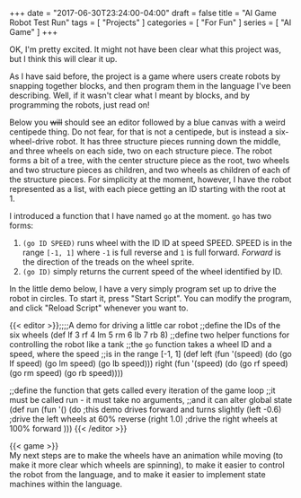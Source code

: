 +++
date = "2017-06-30T23:24:00-04:00"
draft = false
title = "AI Game Robot Test Run"
tags = [ "Projects" ]
categories = [ "For Fun" ]
series = [ "AI Game" ]
+++

OK, I'm pretty excited. It might not have been clear what this project was,
but I think this will clear it up.
<!--more-->
As I have said before, the project is a game where users create robots
by snapping together blocks, and then program them in the language I've been
describing. Well, if it wasn't clear what I meant by blocks, and by programming
the robots, just read on!

Below you <s>will</s> should see an editor followed by a blue canvas with
a weird centipede thing. Do not fear, for that is not a centipede, but
is instead a six-wheel-drive robot. It has three structure pieces running
down the middle, and three wheels on each side, two on each structure piece.
The robot forms a bit of a tree, with the center structure piece as the root,
two wheels and two structure pieces as children, and two wheels as children
of each of the structure pieces. For simplicity at the moment, however, I
have the robot represented as a list, with each piece getting an ID starting
with the root at 1.

I introduced a function that I have named `go` at the moment.
`go` has two forms:  
 1. `(go ID SPEED)` runs wheel with the ID ID at speed SPEED. SPEED is in the range `[-1, 1]` where `-1` is full reverse and `1` is full forward. *Forward* is the direction of the treads on the wheel sprite.  
 2. `(go ID)` simply returns the current speed of the wheel identified by ID.

In the little demo below, I have a very simply program set up to drive the
robot in circles. To start it, press "Start Script". You can modify the program,
and click "Reload Script" whenever you want to.

{{< editor >}};;;;A demo for driving a little car robot
;;define the IDs of the six wheels
(def lf 3 rf 4 lm 5 rm 6 lb 7 rb 8)
;;define two helper functions for controlling the robot like a tank
;;the `go` function takes a wheel ID and a speed, where the speed
;;is in the range [-1, 1]
(def left  (fun '(speed) (do (go lf speed) (go lm speed) (go lb speed)))
     right (fun '(speed) (do (go rf speed) (go rm speed) (go rb speed))))

;;define the function that gets called every iteration of the game loop
;;it must be called run - it must take no arguments,
;;and it can alter global state
(def run (fun '() (do   ;this demo drives forward and turns slightly
  (left -0.6)           ;drive the left wheels at 60% reverse
  (right 1.0)           ;drive the right wheels at 100% forward
)))
{{< /editor >}}

{{< game >}}
<br> 
My next steps are to make the wheels have an animation while moving (to make it
more clear which wheels are spinning), to make it easier
to control the robot from the language, and to make it easier to implement
state machines within the language.
